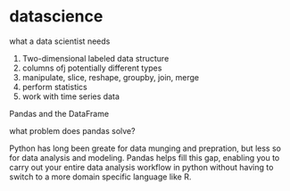 # datascience
what a data scientist needs
1. Two-dimensional labeled data structure
2. columns ofj potentially different types
3. manipulate, slice, reshape, groupby, join, merge
4. perform statistics
5. work with time series data

Pandas and the DataFrame

what problem does pandas solve?

Python has long been greate for data munging and prepration, but less so for data analysis and modeling. Pandas helps fill this gap, enabling you to carry out your entire data analysis workflow in python without having to switch to a more domain specific language like R.
